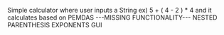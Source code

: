 Simple calculator where user inputs a String ex) 5 + ( 4 - 2 ) * 4 and it calculates based on PEMDAS 
---MISSING FUNCTIONALITY---
NESTED PARENTHESIS 
EXPONENTS 
GUI
